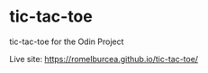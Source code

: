 # tic-tac-toe
tic-tac-toe for the Odin Project


Live site: https://romelburcea.github.io/tic-tac-toe/
